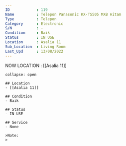 ```yaml
---
ID            : 119
Name          : Telepon Panasonic KX-TS505 MXB Hitam
Type          : Telepon
Category      : Electronic
S/N           : -
Condition     : Baik
Status        : IN USE
Location      : Asalia 11
Sub_Location  : Living Room
Last_Upd      : 13/08/2022
---
```



NOW LOCATION : [[Asalia 11]]

```ad-History
collapse: open

## Location
- [[Asalia 11]]

## Condition
- Baik

## Status
- IN USE

## Service
- None

>Note:
>


```
